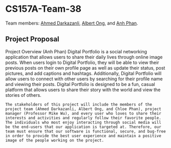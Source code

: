 # CS157A-Team-38
Team members: [Ahmed Darkazanli](https://github.com/Adarkazanli96), [Albert Ong](https://github.com/Albert-C-Ong), and [Anh Phan](https://github.com/chloephan).

## Project Proposal
Project Overview
(Anh Phan)
	Digital Portfolio is a social networking application that allows users to share their daily lives through online image posts. When users login to Digital Portfolio, they will be able to view their previous posts on their own profile page as well as update their status, post pictures, and add captions and hashtags. Additionally, Digital Portfolio will allow users to connect with other users by searching for their profile name and viewing their posts. Digital Portfolio is designed to be a fun, casual platform that allows users to share their story with the world and view the stories of others. 

	The stakeholders of this project will include the members of the project team (Ahmed Darkazanli, Albert Ong, and Chloe Phan), project manager (Professor Mike Wu), and every user who loves to share their interests and activities and regularly follow their favorite people. The individuals who most enjoy interacting through social media will be the end-users that our application is targeted at. Therefore, our team must ensure that our software is functional, secure, and bug-free in order to provide the best user experience and maintain a positive image of the people working on the project.


